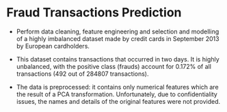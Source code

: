 # Fraud Transactions Prediction

- Perform data cleaning, feature engineering and selection and modelling of a highly imbalanced dataset made by credit cards in September 2013 by European cardholders.

- This dataset contains transactions that occurred in two days. It is highly unbalanced,  with the positive class (frauds) account for 0.172% of all transactions (492 out of 284807 transactions).

- The data is preprocessed: it contains only numerical features which are the result of a PCA transformation. Unfortunately, due to confidentiality issues, the names and details of the original features were not provided. 


